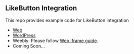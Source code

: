 ## LikeButton Integration

This repo provides example code for LikeButton integration

- [Web](web/README.md)
- [WordPress](https://wordpress.org/plugins/likecoin/)
- Weebly: Please follow [Web iframe guide](web#2iframe).
- Coming Soon...
